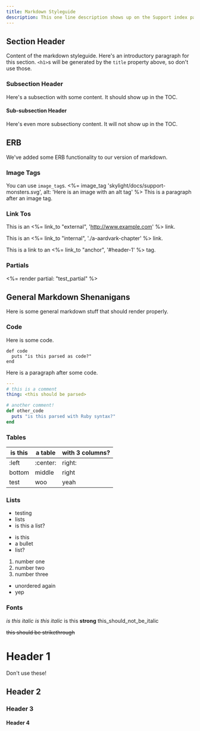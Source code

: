 ```yaml
---
title: Markdown Styleguide
description: This one line description shows up on the Support index page. It also shows up as the first paragraph of the chapter. Do not make it two lines!
---
```


## Section Header
Content of the markdown styleguide. Here's an introductory paragraph for this section. `<h1>`s will be generated by the `title` property above, so don't use those.

### Subsection Header
Here's a subsection with some content. It should show up in the TOC.

#### Sub-subsection Header
Here's even more subsectiony content. It will not show up in the TOC.

## ERB
We've added some ERB functionality to our version of markdown.

### Image Tags
You can use `image_tag`s.
<%= image_tag 'skylight/docs/support-monsters.svg', alt: 'Here is an image with an alt tag' %>
This is a paragraph after an image tag.

### Link Tos
This is an <%= link_to "external", 'http://www.example.com' %> link.

This is an <%= link_to "internal", './a-aardvark-chapter' %> link.

This is a link to an <%= link_to "anchor", '#header-1' %> tag.

### Partials
<%= render partial: "test_partial" %>

## General Markdown Shenanigans
Here is some general markdown stuff that should render properly.

### Code
Here is some code.
```
def code
  puts "is this parsed as code?"
end
```
Here is a paragraph after some code.

```yaml
---
# this is a comment
thing: <this should be parsed>
```

```ruby
# another comment!
def other_code
  puts "is this parsed with Ruby syntax?"
end
```

### Tables

is this | a table | with 3 columns?
--------|---------|----------------
:left   | :center:|    right:
bottom  | middle  | right
test    | woo     | yeah

### Lists
- testing
- lists
- is this a list?

* is this
* a bullet
* list?

1. number one
2. number two
3. number three

- unordered again
- yep

### Fonts
_is this italic_
*is this italic*
is this **strong**
this_should_not_be_italic

~~this should be strikethrough~~

# Header 1
Don't use these!
## Header 2
### Header 3
#### Header 4
